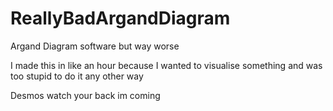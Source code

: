 # ReallyBadArgandDiagram
Argand Diagram software but way worse

I made this in like an hour because I wanted to visualise something and was too stupid to do it any other way

Desmos watch your back im coming
